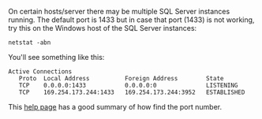 On certain hosts/server there may be multiple SQL Server instances running.
The default port is 1433 but in case that port (1433) is not working, try this
on the Windows host of the SQL Server instances:

    netstat -abn

You'll see something like this:

    Active Connections
       Proto  Local Address          Foreign Address        State
       TCP    0.0.0.0:1433           0.0.0.0:0              LISTENING
       TCP    169.254.173.244:1433   169.254.173.244:3952   ESTABLISHED

This [help page](https://social.msdn.microsoft.com/Forums/sqlserver/en-US/2cdcab2e-ea49-4fd5-b2b8-13824ab4619b/help-server-not-listening-on-1433) 
has a good summary of how find the port number.